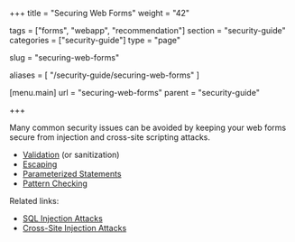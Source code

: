 +++
title = "Securing Web Forms"
weight = "42"

tags = ["forms", "webapp", "recommendation"]
section = "security-guide"
categories = ["security-guide"]
type = "page"

slug = "securing-web-forms"

aliases = [
    "/security-guide/securing-web-forms"
]

[menu.main]
    url = "securing-web-forms"
    parent = "security-guide"

+++

Many common security issues can be avoided by keeping your web forms secure from injection and cross-site scripting attacks. 

*   [Validation](https://en.wikipedia.org/wiki/Code_injection#Preventing_code_injection) (or sanitization)
*   [Escaping](https://en.wikipedia.org/wiki/SQL_injection#Escaping)
*   [Parameterized Statements](https://en.wikipedia.org/wiki/SQL_injection#Parameterized_statements)
*   [Pattern Checking](https://en.wikipedia.org/wiki/SQL_injection#Pattern_check)

Related links:

*   [SQL Injection Attacks](#sql-injection)
*   [Cross-Site Injection Attacks](#xss)